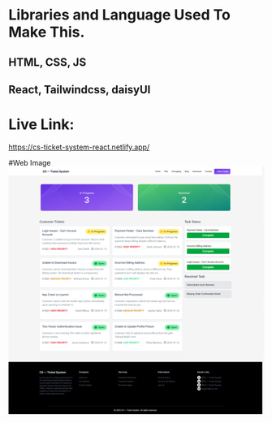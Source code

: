 # Libraries and Language Used To Make This.
## HTML, CSS, JS
## React, Tailwindcss, daisyUI

# Live Link:
https://cs-ticket-system-react.netlify.app/

#Web Image
![MasterHead](https://github.com/MdFoysalHossain/Pictures/blob/main/CS-Ticket-System.png?raw=true)
